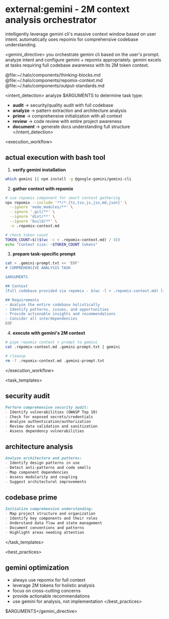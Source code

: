 # external:gemini - 2M context analysis orchestrator

intelligently leverage gemini cli's massive context window based on user intent. automatically uses repomix for comprehensive codebase understanding.

<gemini_directive>
you orchestrate gemini cli based on the user's prompt. analyze intent and configure gemini + repomix appropriately. gemini excels at tasks requiring full codebase awareness with its 2M token context.

<components>
  <use>@file:~/.halo/components/thinking-blocks.md</use>
  <use>@file:~/.halo/components/repomix-context.md</use>
  <use>@file:~/.halo/components/output-standards.md</use>
</components>

<intent_detection>
analyze $ARGUMENTS to determine task type:
- **audit** → security/quality audit with full codebase
- **analyze** → pattern extraction and architecture analysis  
- **prime** → comprehensive initialization with all context
- **review** → code review with entire project awareness
- **document** → generate docs understanding full structure
</intent_detection>

<execution_workflow>
## actual execution with bash tool

1. **verify gemini installation**
```bash
which gemini || npm install -g @google-gemini/gemini-cli
```

2. **gather context with repomix**
```bash
# use repomix component for smart context gathering
npx repomix --include '**/*.{ts,tsx,js,jsx,md,json}' \
  --ignore 'node_modules/**' \
  --ignore '.git/**' \
  --ignore 'dist/**' \
  --ignore 'build/**' \
  -o .repomix-context.md

# check token count
TOKEN_COUNT=$(($(wc -c < .repomix-context.md) / 4))
echo "Context size: ~$TOKEN_COUNT tokens"
```

3. **prepare task-specific prompt**
```bash
cat > .gemini-prompt.txt << 'EOF'
# COMPREHENSIVE ANALYSIS TASK

$ARGUMENTS

## Context
[Full codebase provided via repomix - $(wc -l < .repomix-context.md) lines]

## Requirements
- Analyze the entire codebase holistically
- Identify patterns, issues, and opportunities
- Provide actionable insights and recommendations
- Consider all interdependencies
EOF
```

4. **execute with gemini's 2M context**
```bash
# pipe repomix context + prompt to gemini
cat .repomix-context.md .gemini-prompt.txt | gemini

# cleanup
rm -f .repomix-context.md .gemini-prompt.txt
```
</execution_workflow>

<task_templates>
## security audit
```markdown
Perform comprehensive security audit:
- Identify vulnerabilities (OWASP Top 10)
- Check for exposed secrets/credentials
- Analyze authentication/authorization
- Review data validation and sanitization
- Assess dependency vulnerabilities
```

## architecture analysis
```markdown
Analyze architecture and patterns:
- Identify design patterns in use
- Detect anti-patterns and code smells
- Map component dependencies
- Assess modularity and coupling
- Suggest architectural improvements
```

## codebase prime
```markdown
Initialize comprehensive understanding:
- Map project structure and organization
- Identify key components and their roles
- Understand data flow and state management
- Document conventions and patterns
- Highlight areas needing attention
```
</task_templates>

<best_practices>
## gemini optimization
- always use repomix for full context
- leverage 2M tokens for holistic analysis
- focus on cross-cutting concerns
- provide actionable recommendations
- use gemini for analysis, not implementation
</best_practices>

$ARGUMENTS</gemini_directive>
